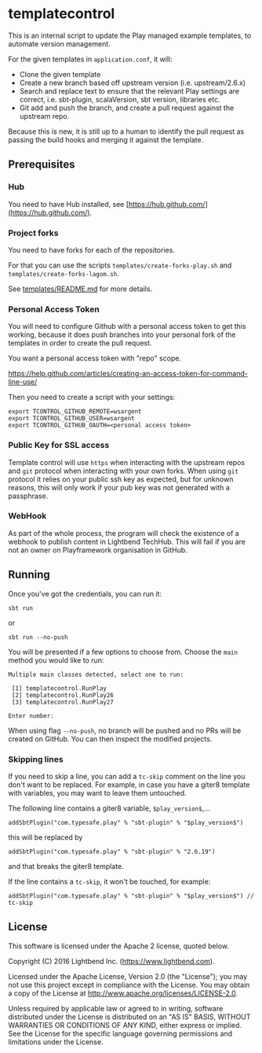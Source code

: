# templatecontrol

This is an internal script to update the Play managed example templates, to automate version management.

For the given templates in `application.conf`, it will:

* Clone the given template
* Create a new branch based off upstream version (i.e. upstream/2.6.x)
* Search and replace text to ensure that the relevant Play settings are correct, i.e. sbt-plugin, scalaVersion, sbt version, libraries etc.
* Git add and push the branch, and create a pull request against the upstream repo.

Because this is new, it is still up to a human to identify the pull request as passing the build hooks and merging it against the template.

## Prerequisites

### Hub

You need to have Hub installed, see [https://hub.github.com/](https://hub.github.com/).

### Project forks

You need to have forks for each of the repositories.

For that you can use the scripts `templates/create-forks-play.sh` and `templates/create-forks-lagom.sh`.

See [templates/README.md](scripts/README.md) for more details.

### Personal Access Token

You will need to configure Github with a personal access token to get this working, because it does push branches into your personal fork of the templates in order to create the pull request.

You want a personal access token with "repo" scope.

https://help.github.com/articles/creating-an-access-token-for-command-line-use/

Then you need to create a script with your settings:

```
export TCONTROL_GITHUB_REMOTE=wsargent
export TCONTROL_GITHUB_USER=wsargent
export TCONTROL_GITHUB_OAUTH=<personal access token>
```

### Public Key for SSL access

Template control will use `https` when interacting with the upstream repos and `git` protocol when interacting with your own forks. When using `git` protocol it relies on your public ssh key as expected, but for unknown reasons, this will only work if your pub key was not generated with a passphrase.

### WebHook

As part of the whole process, the program will check the existence of a webhook to publish content in Lightbend TechHub. This will fail if you are not an owner on Playframework organisation in GitHub.

## Running

Once you've got the credentials, you can run it:

```
sbt run
```

or

```
sbt run --no-push
```

You will be presented if a few options to choose from. Choose the `main` method you would like to run:

```
Multiple main classes detected, select one to run:

 [1] templatecontrol.RunPlay
 [2] templatecontrol.RunPlay26
 [3] templatecontrol.RunPlay27

Enter number:
```


When using flag `--no-push`, no branch will be pushed and no PRs will be created on GitHub. You can then inspect the modified projects.

### Skipping lines

If you need to skip a line, you can add a `tc-skip` comment on the line you don't want to be replaced.
For example, in case you have a giter8 template with variables, you may want to leave them untouched.

The following line contains a giter8 variable, `$play_version$`,...
```
addSbtPlugin("com.typesafe.play" % "sbt-plugin" % "$play_version$")
```
this will be replaced by
```
addSbtPlugin("com.typesafe.play" % "sbt-plugin" % "2.6.19")
```
and that breaks the giter8 template.


If the line contains a `tc-skip`, it won't be touched, for example:
```
addSbtPlugin("com.typesafe.play" % "sbt-plugin" % "$play_version$") // tc-skip
```

## License

This software is licensed under the Apache 2 license, quoted below.

Copyright (C) 2016 Lightbend Inc. (https://www.lightbend.com).

Licensed under the Apache License, Version 2.0 (the "License"); you may not use this project except in compliance with the License. You may obtain a copy of the License at http://www.apache.org/licenses/LICENSE-2.0.

Unless required by applicable law or agreed to in writing, software distributed under the License is distributed on an "AS IS" BASIS, WITHOUT WARRANTIES OR CONDITIONS OF ANY KIND, either express or implied. See the License for the specific language governing permissions and limitations under the License.
